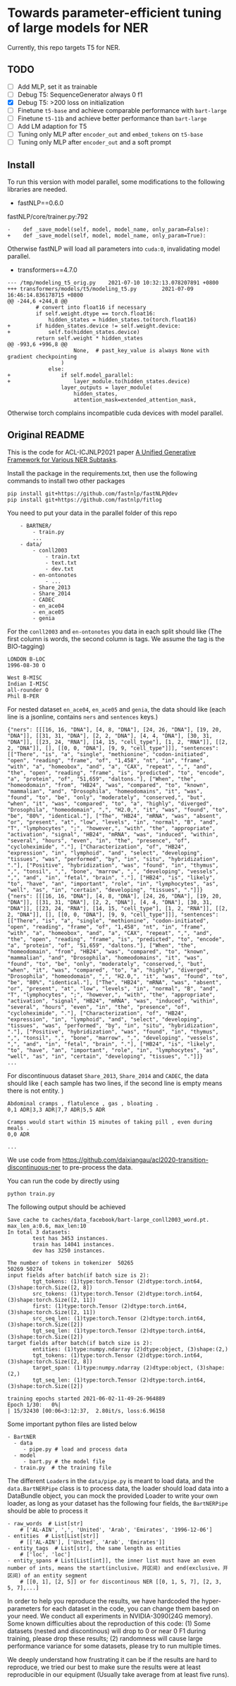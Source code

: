 # Towards parameter-efficient tuning of large models for NER

Currently, this repo targets T5 for NER.

## TODO

- [ ] Add MLP, set it as trainable
- [ ] Debug T5: SequenceGenerator always 0 f1
- [x] Debug T5: >200 loss on initialization
- [ ] Finetune `t5-base` and achieve comparable performance with `bart-large`
- [ ] Finetune `t5-11b` and achieve better performance than `bart-large`
- [ ] Add LM adaption for T5
- [ ] Tuning only MLP after `encoder_out` and `embed_tokens` on `t5-base`
- [ ] Tuning only MLP after `encoder_out` and a soft prompt

## Install

To run this version with model parallel, some modifications to the following libraries are needed.

- fastNLP==0.6.0

fastNLP/core/trainer.py:792
```
-    def _save_model(self, model, model_name, only_param=False):
+    def _save_model(self, model, model_name, only_param=True):
```
Otherwise fastNLP will load all parameters into `cuda:0`, invalidating model parallel.

- transformers==4.7.0

```
--- /tmp/modeling_t5_orig.py    2021-07-10 10:32:13.078207891 +0800
+++ transformers/models/t5/modeling_t5.py        2021-07-09 16:46:14.836178715 +0800
@@ -244,6 +244,8 @@
         # convert into float16 if necessary
         if self.weight.dtype == torch.float16:
             hidden_states = hidden_states.to(torch.float16)
+        if hidden_states.device != self.weight.device:
+            self.to(hidden_states.device)
         return self.weight * hidden_states
@@ -993,6 +996,8 @@
                     None,  # past_key_value is always None with gradient checkpointing
                 )
             else:
+                if self.model_parallel:
+                    layer_module.to(hidden_states.device)
                 layer_outputs = layer_module(
                     hidden_states,
                     attention_mask=extended_attention_mask,

```

Otherwise torch complains incompatible cuda devices with model parallel.

## Original README

This is the code for ACL-ICJNLP2021 paper [A Unified Generative Framework for Various NER Subtasks](https://arxiv.org/abs/2106.01223).

Install the package in the requirements.txt, then use the following
commands to install two other packages
```text
pip install git+https://github.com/fastnlp/fastNLP@dev
pip install git+https://github.com/fastnlp/fitlog
```

You need to put your data in the parallel folder of this repo
```text
    - BARTNER/
        - train.py
        ...
    - data/
        - conll2003
            - train.txt
            - text.txt
            - dev.txt
        - en-ontonotes
            - ...
        - Share_2013
        - Share_2014
        - CADEC
        - en_ace04
        - en_ace05
        - genia

```
For the `conll2003` and `en-ontonotes` you data in each split should like (The first column is words, the second column is tags. We assume the tag is the BIO-tagging)
```text
LONDON B-LOC
1996-08-30 O

West B-MISC
Indian I-MISC
all-rounder O
Phil B-PER
```

For nested dataset `en_ace04`, `en_ace05` and `genia`, the data should like 
(each line is a jsonline, contains ``ners`` and ``sentences`` keys.)
```text
{"ners": [[[16, 16, "DNA"], [4, 8, "DNA"], [24, 26, "DNA"], [19, 20, "DNA"]], [[31, 31, "DNA"], [2, 2, "DNA"], [4, 4, "DNA"], [30, 31, "DNA"]], [[23, 24, "RNA"], [14, 15, "cell_type"], [1, 2, "RNA"]], [[2, 2, "DNA"]], [], [[0, 0, "DNA"], [9, 9, "cell_type"]]], "sentences": [["There", "is", "a", "single", "methionine", "codon-initiated", "open", "reading", "frame", "of", "1,458", "nt", "in", "frame", "with", "a", "homeobox", "and", "a", "CAX", "repeat", ",", "and", "the", "open", "reading", "frame", "is", "predicted", "to", "encode", "a", "protein", "of", "51,659", "daltons."], ["When", "the", "homeodomain", "from", "HB24", "was", "compared", "to", "known", "mammalian", "and", "Drosophila", "homeodomains", "it", "was", "found", "to", "be", "only", "moderately", "conserved,", "but", "when", "it", "was", "compared", "to", "a", "highly", "diverged", "Drosophila", "homeodomain", ",", "H2.0,", "it", "was", "found", "to", "be", "80%", "identical."], ["The", "HB24", "mRNA", "was", "absent", "or", "present", "at", "low", "levels", "in", "normal", "B", "and", "T", "lymphocytes", ";", "however,", "with", "the", "appropriate", "activation", "signal", "HB24", "mRNA", "was", "induced", "within", "several", "hours", "even", "in", "the", "presence", "of", "cycloheximide", "."], ["Characterization", "of", "HB24", "expression", "in", "lymphoid", "and", "select", "developing", "tissues", "was", "performed", "by", "in", "situ", "hybridization", "."], ["Positive", "hybridization", "was", "found", "in", "thymus", ",", "tonsil", ",", "bone", "marrow", ",", "developing", "vessels", ",", "and", "in", "fetal", "brain", "."], ["HB24", "is", "likely", "to", "have", "an", "important", "role", "in", "lymphocytes", "as", "well", "as", "in", "certain", "developing", "tissues", "."]]}
{"ners": [[[16, 16, "DNA"], [4, 8, "DNA"], [24, 26, "DNA"], [19, 20, "DNA"]], [[31, 31, "DNA"], [2, 2, "DNA"], [4, 4, "DNA"], [30, 31, "DNA"]], [[23, 24, "RNA"], [14, 15, "cell_type"], [1, 2, "RNA"]], [[2, 2, "DNA"]], [], [[0, 0, "DNA"], [9, 9, "cell_type"]]], "sentences": [["There", "is", "a", "single", "methionine", "codon-initiated", "open", "reading", "frame", "of", "1,458", "nt", "in", "frame", "with", "a", "homeobox", "and", "a", "CAX", "repeat", ",", "and", "the", "open", "reading", "frame", "is", "predicted", "to", "encode", "a", "protein", "of", "51,659", "daltons."], ["When", "the", "homeodomain", "from", "HB24", "was", "compared", "to", "known", "mammalian", "and", "Drosophila", "homeodomains", "it", "was", "found", "to", "be", "only", "moderately", "conserved,", "but", "when", "it", "was", "compared", "to", "a", "highly", "diverged", "Drosophila", "homeodomain", ",", "H2.0,", "it", "was", "found", "to", "be", "80%", "identical."], ["The", "HB24", "mRNA", "was", "absent", "or", "present", "at", "low", "levels", "in", "normal", "B", "and", "T", "lymphocytes", ";", "however,", "with", "the", "appropriate", "activation", "signal", "HB24", "mRNA", "was", "induced", "within", "several", "hours", "even", "in", "the", "presence", "of", "cycloheximide", "."], ["Characterization", "of", "HB24", "expression", "in", "lymphoid", "and", "select", "developing", "tissues", "was", "performed", "by", "in", "situ", "hybridization", "."], ["Positive", "hybridization", "was", "found", "in", "thymus", ",", "tonsil", ",", "bone", "marrow", ",", "developing", "vessels", ",", "and", "in", "fetal", "brain", "."], ["HB24", "is", "likely", "to", "have", "an", "important", "role", "in", "lymphocytes", "as", "well", "as", "in", "certain", "developing", "tissues", "."]]}
...
```

For discontinuous dataset `Share_2013`, `Share_2014` and `CADEC`, the data should like (
each sample has two lines, if the second line is empty means there is not entity.
)
```text
Abdominal cramps , flatulence , gas , bloating .
0,1 ADR|3,3 ADR|7,7 ADR|5,5 ADR

Cramps would start within 15 minutes of taking pill , even during meals .
0,0 ADR

...
```
We use code from https://github.com/daixiangau/acl2020-transition-discontinuous-ner to pre-process
 the data.

You can run the code by directly using
```shell
python train.py
```

The following output should be achieved
```text
Save cache to caches/data_facebook/bart-large_conll2003_word.pt.                                                                                                        
max_len_a:0.6, max_len:10
In total 3 datasets:
        test has 3453 instances.
        train has 14041 instances.
        dev has 3250 instances.

The number of tokens in tokenizer  50265
50269 50274
input fields after batch(if batch size is 2):
        tgt_tokens: (1)type:torch.Tensor (2)dtype:torch.int64, (3)shape:torch.Size([2, 8]) 
        src_tokens: (1)type:torch.Tensor (2)dtype:torch.int64, (3)shape:torch.Size([2, 11]) 
        first: (1)type:torch.Tensor (2)dtype:torch.int64, (3)shape:torch.Size([2, 11]) 
        src_seq_len: (1)type:torch.Tensor (2)dtype:torch.int64, (3)shape:torch.Size([2]) 
        tgt_seq_len: (1)type:torch.Tensor (2)dtype:torch.int64, (3)shape:torch.Size([2]) 
target fields after batch(if batch size is 2):
        entities: (1)type:numpy.ndarray (2)dtype:object, (3)shape:(2,) 
        tgt_tokens: (1)type:torch.Tensor (2)dtype:torch.int64, (3)shape:torch.Size([2, 8]) 
        target_span: (1)type:numpy.ndarray (2)dtype:object, (3)shape:(2,) 
        tgt_seq_len: (1)type:torch.Tensor (2)dtype:torch.int64, (3)shape:torch.Size([2]) 

training epochs started 2021-06-02-11-49-26-964889
Epoch 1/30:   0%|                                                         | 15/32430 [00:06<3:12:37,  2.80it/s, loss:6.96158
```

Some important python files are listed below
```text
- BartNER
  - data
     - pipe.py # load and process data
  - model
     - bart.py # the model file
  - train.py  # the training file
```

The different ``Loader``s  in the `data/pipe.py` is meant to load data, and the ``data.BartNERPipe`` class 
is to process data, the loader should load data into a DataBundle object,
you can mock the provided Loader to write your own loader, as long as your
dataset has the following four fields, the ``BartNERPipe`` should be able to 
process it
```text
- raw_words  # List[str]
    # ['AL-AIN', ',', 'United', 'Arab', 'Emirates', '1996-12-06']
- entities  # List[List[str]]
    # [['AL-AIN'], ['United', 'Arab', 'Emirates']]
- entity_tags  # List[str], the same length as entities
    # ['loc', 'loc']
- entity_spans # List[List[int]], the inner list must have an even number of ints, means the start(inclusive，开区间) and end(exclusive，开区间) of an entity segment
    # [[0, 1], [2, 5]] or for discontinous NER [[0, 1, 5, 7], [2, 3, 5, 7],...]
```

In order to help you reproduce the results, we have hardcoded the hyper-parameters
 for each dataset in the code, you can change them based on your need. 
We conduct all experiments in NVIDIA-3090(24G memory). Some known
 difficulties about the reproduction of this code: (1) Some datasets
(nested and discontinous) will drop to 0 or near 0 F1 during training, please drop these
 results; (2) randomness will cause large performance variance for some datasets, please try to 
run multiple times. 

We deeply understand how frustrating it can be 
if the results are hard to reproduce, we tried our best to make sure 
the results were at least reproducible in our equipment (Usually take 
average from at least  five runs).
